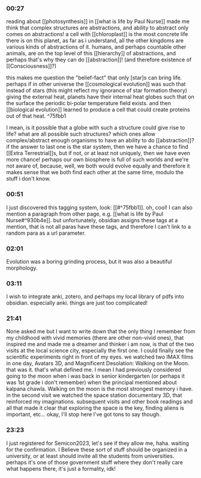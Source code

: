 ### 00:27
reading about [[photosynthesis]] in [[what is life by Paul Nurse]] made me think that complex structures are abstractions, and ability to abstract only comes on abstractions! a cell with [[chloroplast]] is the most concrete life there is on this planet, as far as i understand, all the other kingdoms are various kinds of abstractions of it. humans, and perhaps countable other animals, are on the top level of this [[hierarchy]] of abstractions, and perhaps that's why they can do [[abstraction]]! (and therefore existence of [[Consciousness]]?) 

this makes me question the "belief-fact" that only [star]s can bring life. perhaps if in other universe the [[cosmological evolution]] was such that instead of stars (this might reflect my ignorance of star formation theory) giving the external heat, planets have their internal heat globes such that on the surface the periodic bi-polar temperature field exists. and then [[biological evolution]] learned to produce a cell that could create proteins out of that heat.  ^75fbb1

I mean, is it possible that a globe with such a structure could give rise to life? what are all possible such structures? which ones allow complex/abstract enough organisms to have an ability to do [[abstraction]]? if the answer to last one is the star system, then we have a chance to find [[Extra Terrestrial]]s, but if not, or at least not uniquely, then we have even more chance! perhaps our own biosphere is full of such worlds and we're not aware of, because, well, we both would evolve equally and therefore it makes sense that we both find each other at the same time, modulo the stuff i don't know.

### 00:51
I just discovered this tagging system, look: [[#^75fbb1]]. oh, cool! I can also mention a paragraph from other page, e.g. [[what is life by Paul Nurse#^930b4e]]. but unfortunately, obsidian assigns these tags at a mention, that is not all paras have these tags, and therefore I can't link to a random para as a url parameter. 

### 02:01
Evolution was a boring grinding process, but it was also a beautiful morphology.

### 03:11
I wish to integrate anki, zotero, and perhaps my local library of pdfs into obsidian. especially anki. things are just too complicated!

### 21:41
None asked me but I want to write down that the only thing I remember from my childhood with vivid memories (there are other non-vivid ones), that inspired me and made me a dreamer and thinker i am now, is that of the two visits at the local science city, especially the first one. I could finally see the scientific experiments right in front of my eyes. we watched two IMAX films in one day, Avatars 3D, and Magnificent Desolation: Walking on the Moon. that was it. that's what defined me. I mean I had previously considered going to the moon when i was back in senior kindergarten (or perhaps it was 1st grade i don't remember) when the principal mentioned about kalpana chawla. Walking on the moon is the most strongest memory i have. in the second visit we watched the space station documentary 3D, that reinforced my imaginations. subsequent visits and other book readings and all that made it clear that exploring the space is the key, finding aliens is important, etc... okay, I'll stop here I've got tons to say though.

### 23:23
I just registered for Semicon2023, let's see if they allow me, haha. waiting for the confirmation. I Believe these sort of stuff should be organized in a university, or at least should invite all the students from universities. perhaps it's one of those government stuff where they don't really care what happens there, it's just a formality, idk!